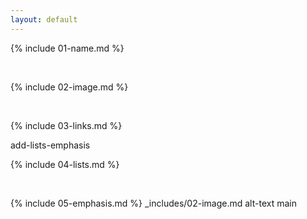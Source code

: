 ```yaml
---
layout: default
---
```


{% include 01-name.md %}

<br>

{% include 02-image.md %}

<br>

{% include 03-links.md %}

add-lists-emphasis
<br>

{% include 04-lists.md %}

<br>

{% include 05-emphasis.md %}
_includes/02-image.md
alt-text
 main
